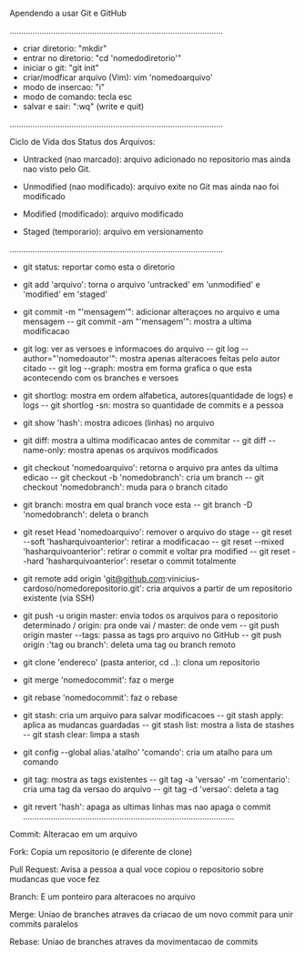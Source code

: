 Apendendo a usar Git e GitHub

.............................................................................................

- criar diretorio: "mkdir"
- entrar no diretorio: "cd 'nomedodiretorio'"
- iniciar o git: "git init"
- criar/modficar arquivo (Vim): vim 'nomedoarquivo'
- modo de insercao: "i"
- modo de comando: tecla esc
- salvar e sair: ":wq" (write e quit)

.............................................................................................

Ciclo de Vida dos Status dos Arquivos:

- Untracked (nao marcado):
arquivo adicionado no repositorio mas ainda nao visto pelo Git. 

- Unmodified (nao modificado):
arquivo exite no Git mas ainda nao foi modificado

- Modified (modificado):
arquivo modificado

- Staged (temporario):
arquivo em versionamento

.............................................................................................

- git status: reportar como esta o diretorio

- git add 'arquivo': torna o arquivo 'untracked' em 'unmodified' e 'modified' em 'staged'

- git commit -m "'mensagem'": adicionar alteraçoes no arquivo e uma mensagem
-- git commit -am "'mensagem'": mostra a ultima modificacao

- git log: ver as versoes e informacoes do arquivo
-- git log --author="'nomedoautor'": mostra apenas alteracoes feitas pelo autor citado
-- git log --graph: mostra em forma grafica o que esta acontecendo com os branches e versoes

- git shortlog: mostra em ordem alfabetica, autores(quantidade de logs) e logs
-- git shortlog -sn: mostra so quantidade de commits e a pessoa

- git show 'hash': mostra adicoes (linhas) no arquivo

- git diff: mostra a ultima modificacao antes de commitar
-- git diff --name-only: mostra apenas os arquivos modificados

- git checkout 'nomedoarquivo': retorna o arquivo pra antes da ultima edicao 
-- git checkout -b 'nomedobranch': cria um branch
-- git checkout 'nomedobranch': muda para o branch citado

- git branch: mostra em qual branch voce esta
-- git branch -D 'nomedobranch': deleta o branch 

- git reset Head 'nomedoarquivo': remover o arquivo do stage
-- git reset --soft 'hasharquivoanterior': retirar a modificacao
-- git reset --mixed 'hasharquivoanterior': retirar o commit e voltar pra modified
-- git reset --hard 'hasharquivoanterior': resetar o commit totalmente

- git remote add origin 'git@github.com:vinicius-cardoso/nomedorepositorio.git': cria arquivos a partir de um repositorio existente (via SSH)

- git push -u origin master: envia todos os arquivos para o repositorio determinado / origin: pra onde vai / master: de onde vem
-- git push origin master --tags: passa as tags pro arquivo no GitHub
-- git push origin :'tag ou branch': deleta uma tag ou branch remoto

- git clone 'endereco' (pasta anterior, cd ..): clona um repositorio 

- git merge 'nomedocommit': faz o merge

- git rebase 'nomedocommit': faz o rebase

- git stash: cria um arquivo para salvar modificacoes
-- git stash apply: aplica as mudancas guardadas
-- git stash list: mostra a lista de stashes
-- git stash clear: limpa a stash

- git config --global alias.'atalho' 'comando': cria um atalho para um comando

- git tag: mostra as tags existentes
-- git tag -a 'versao' -m 'comentario': cria uma tag da versao do arquivo 
-- git tag -d 'versao': deleta a tag

- git revert 'hash': apaga as ultimas linhas mas nao apaga o commit 
............................................................................................

Commit: Alteracao em um arquivo

Fork: Copia um repositorio (e diferente de clone)

Pull Request: Avisa a pessoa a qual voce copiou o repositorio sobre mudancas que voce fez

Branch: E um ponteiro para alteracoes no arquivo 

Merge: Uniao de branches atraves da criacao de um novo commit para unir commits paralelos 

Rebase: Uniao de branches atraves da movimentacao de commits
